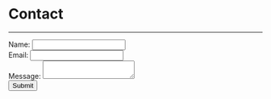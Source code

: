 # Contact

***

<form action="https://api.web3forms.com/submit" method="POST">
	<input type="hidden" name="access_key" value="f48c6987-809d-414c-abcd-bcc47e327295">
	<div class="form-group">
   	<label for="name">Name:</label>
		<input type="text" name="name" required>
	</div>
	<div class="form-group">
   	<label for="email">Email:</label>
		<input type="email" name="email" required>
	</div>
	<div class="form-group">
    	<label for="message">Message:</label>
		<textarea name="message" required></textarea>
	</div>
	<input type="checkbox" name="botcheck" class="hidden" style="display: none;">
	<input type="hidden" name="redirect" value="https://eens1.pages.dev/fr/envoi.html">
	<button type="submit">Submit</button>
</form>
